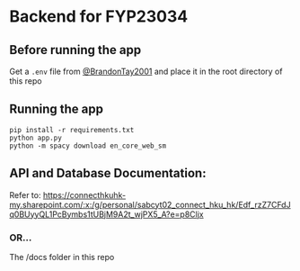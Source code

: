 # Backend for FYP23034

## Before running the app
Get a `.env` file from [@BrandonTay2001](https://github.com/BrandonTay2001) and place it in the root directory of this repo

## Running the app 
```
pip install -r requirements.txt
python app.py
python -m spacy download en_core_web_sm
```

## API and Database Documentation:
Refer to: https://connecthkuhk-my.sharepoint.com/:x:/g/personal/sabcyt02_connect_hku_hk/Edf_rzZ7CFdJq0BUyyQL1PcBymbs1tUBjM9A2t_wjPX5_A?e=p8Cljx 

### OR...
The /docs folder in this repo